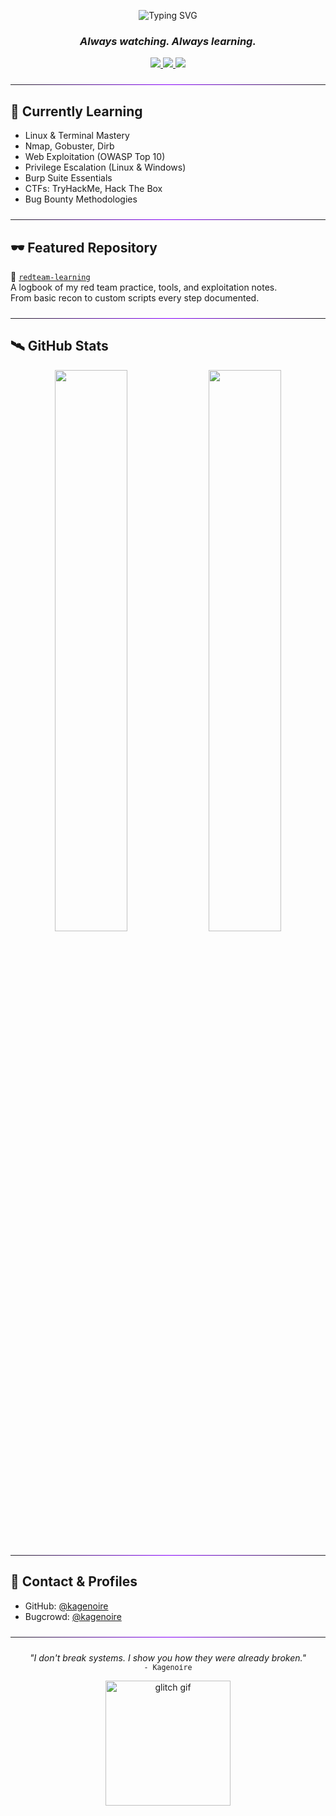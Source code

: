 <!-- Glitchy Typing Effect -->
<p align="center">
  <img src="https://readme-typing-svg.demolab.com?font=Fira+Code&pause=1000&color=9F44FF&center=true&vCenter=true&width=435&lines=Hi%2C+I'm+Kagenoire;Red+Team+in+Training;Offensive+Security+Explorer" alt="Typing SVG" />
</p>

<h3 align="center"><i>Always watching. Always learning.</i></h3>

<p align="center">
  <a href="https://github.com/kagenoire">
    <img src="https://img.shields.io/github/followers/kagenoire?label=Follow&style=social" />
  </a>
  <a href="https://github.com/kagenoire/redteam-learning">
    <img src="https://img.shields.io/badge/Repo-RedTeam--Learning-blueviolet" />
  </a>
  <a href="https://bugcrowd.com/kagenoire">
    <img src="https://img.shields.io/badge/Bugcrowd-Kagenoire-critical" />
  </a>
</p>

<hr style="border: 0; height: 1px; background: linear-gradient(to right, #222, #8800ff, #222); margin: 24px 0;" />

## 🧠 Currently Learning

- Linux & Terminal Mastery  
- Nmap, Gobuster, Dirb  
- Web Exploitation (OWASP Top 10)  
- Privilege Escalation (Linux & Windows)  
- Burp Suite Essentials  
- CTFs: TryHackMe, Hack The Box  
- Bug Bounty Methodologies  

<hr style="border: 0; height: 1px; background: linear-gradient(to right, #222, #8800ff, #222); margin: 24px 0;" />

## 🕶️ Featured Repository

📌 [`redteam-learning`](https://github.com/kagenoire/redteam-learning)  
A logbook of my red team practice, tools, and exploitation notes.  
From basic recon to custom scripts every step documented.

<hr style="border: 0; height: 1px; background: linear-gradient(to right, #222, #8800ff, #222); margin: 24px 0;" />

## 🛰️ GitHub Stats

<p align="center">
  <img src="https://github-readme-stats.vercel.app/api?username=kagenoire&show_icons=true&theme=tokyonight&hide=prs&count_private=true" width="48%" />
  <img src="https://github-readme-stats.vercel.app/api/top-langs/?username=kagenoire&layout=compact&theme=tokyonight" width="48%" />
</p>

<hr style="border: 0; height: 1px; background: linear-gradient(to right, #222, #8800ff, #222); margin: 24px 0;" />

## 🧩 Contact & Profiles

- GitHub: [@kagenoire](https://github.com/kagenoire)  
- Bugcrowd: [@kagenoire](https://bugcrowd.com/kagenoire)  

<hr style="border: 0; height: 1px; background: linear-gradient(to right, #222, #8800ff, #222); margin: 24px 0;" />

<p align="center">
  <i>"I don't break systems. I show you how they were already broken."</i><br>
  <sub><kbd>- Kagenoire</kbd></sub>
</p>

<p align="center">
  <img src="https://media.giphy.com/media/IwAZ6dvvvaTtdI8SD5/giphy.gif" width="200px" alt="glitch gif"/>
</p>
